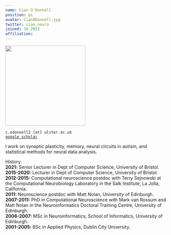 ```yaml
---
name: Cian O'Donnell
position: pi
avatar: CianODonnell.jpg
twitter: cian_neuro
joined: 10_2015
affiliation:
---
```

<img width="250" src="{{site.baseurl}}/images/people/{{page.avatar}}" data-action="zoom">
<!--- _Lecturer in Data Analytics, School of Computing, Engineering and Intelligent Systems, Ulster University (Magee Campus)_<br>-->

<i class="fa fa-envelope-o"></i> `c.odonnell2 [at] ulster.ac.uk`<br>
<i class="fa fa-book"></i> <a href="https://scholar.google.co.uk/citations?user=KGKHB2QAAAAJ&hl=en">`google scholar`</a><br>

<!--**Office**<br>
MS building<br>
ISRC<br>
Ulster University<br>
Derry/Londonderry, BT48 7JL, Northern Ireland, United Kingdom<br>-->

I work on synaptic plasticity, memory, neural circuits in autism, and statistical methods for neural data analysis.

History:  
**2021:** Senior Lecturer in Dept of Computer Science, University of Bristol. 
**2015-2020:** Lecturer in Dept of Computer Science, University of Bristol.  
**2012-2015:** Computational neuroscience postdoc with Terry Sejnowski at the Computational Neurobiology Laboratory in the Salk Institute, La Jolla, California.  
**2011:** Neuroscience postdoc with Matt Nolan, University of Edinburgh.  
**2007-2011:** PhD in Computational Neuroscience with Mark van Rossum and Matt Nolan in the Neuroinformatics Doctoral Training Centre, University of Edinburgh.  
**2006-2007:** MSc in Neuroinformatics, School of Informatics, University of Edinburgh.  
**2001-2005:** BSc in Applied Physics, Dublin City University.
